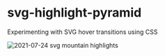 # svg-highlight-pyramid
Experimenting with SVG hover transitions using CSS

![2021-07-24 svg mountain highlights](https://user-images.githubusercontent.com/3532195/126859874-ed70c055-db81-481c-97b7-28980c122abe.gif)
